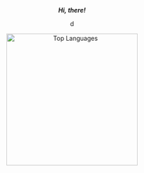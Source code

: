 <p align="center">
  <b><i>Hi, there!</i></b>
</p>

<p align="center">
  d
</p>


<p align="center">
  <img src="https://github-readme-stats.vercel.app/api/top-langs/?username=AlicenJoyHenning&layout=pie&hide_title=true&bg_color=00000000&hide_border=true" alt="Top Languages" style="width: 300px; height: 300px;"/>
</p>

